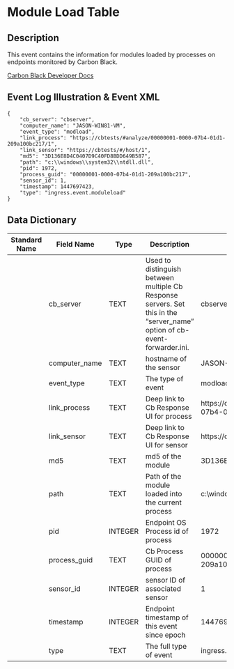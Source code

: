 # Module Load Table

## Description

This event contains the information for modules loaded by processes on endpoints monitored by Carbon Black.

[Carbon Black Developer Docs](https://developer.carbonblack.com/reference/enterprise-response/event-forwarder/event-schema/#ingress-event-moduleload-module-load)

## Event Log Illustration & Event XML
```
{
    "cb_server": "cbserver",
    "computer_name": "JASON-WIN81-VM",
    "event_type": "modload",
    "link_process": "https://cbtests/#analyze/00000001-0000-07b4-01d1-209a100bc217/1",
    "link_sensor": "https://cbtests/#/host/1",
    "md5": "3D136E8D4C0407D9C40FD8BDD649B587",
    "path": "c:\\windows\\system32\\ntdll.dll",
    "pid": 1972,
    "process_guid": "00000001-0000-07b4-01d1-209a100bc217",
    "sensor_id": 1,
    "timestamp": 1447697423,
    "type": "ingress.event.moduleload"
}
```

## Data Dictionary
|	Standard Name	|	Field Name	|	Type	|	Description	|	Sample Value	|
|	-------------	|	----------	|	----	|	-----------	|	------------	|
|		|	cb_server	|	TEXT	|	Used to distinguish between multiple Cb Response servers. Set this in the “server_name” option of cb-event-forwarder.ini.	|	cbserver	|
|		|	computer_name	|	TEXT	|	hostname of the sensor	|	JASON-WIN81-VM	|
|		|	event_type	|	TEXT	|	The type of event	|	modload	|
|		|	link_process	|	TEXT	|	Deep link to Cb Response UI for process	|	https://cbtests/#analyze/00000001-0000-07b4-01d1-209a100bc217/1	|
|		|	link_sensor	|	TEXT	|		Deep link to Cb Response UI for sensor	|	https://cbtests/#/host/1	|
|		|	md5	|	TEXT	|	md5 of the module	|	3D136E8D4C0407D9C40FD8BDD649B587	|
|		|	path	|	TEXT	|	Path of the module loaded into the current process	|	c:\\windows\\system32\\ntdll.dll	|
|		|	pid	|	INTEGER	|	Endpoint OS Process id of process	|	1972	|
|		|	process_guid	|	TEXT	|	Cb Process GUID of process	|	00000001-0000-07b4-01d1-209a100bc217	|
|		|	sensor_id	|	INTEGER	|		sensor ID of associated sensor	|	1	|
|		|	timestamp	|	INTEGER	|	Endpoint timestamp of this event since epoch	|	1447697423	|
|		|	type	|	TEXT	|		The full type of event	|	ingress.event.moduleload	|